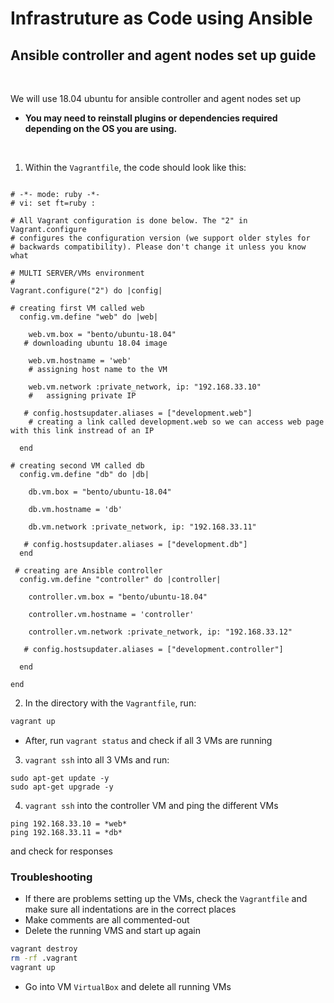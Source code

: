 # Infrastruture as Code using Ansible

## Ansible controller and agent nodes set up guide

<br>

We will use 18.04 ubuntu for ansible controller and agent nodes set up 
- **You may need to reinstall plugins or dependencies required depending on the OS you are using.**

<br>

1. Within the `Vagrantfile`, the code should look like this:
```vagrant 

# -*- mode: ruby -*-
# vi: set ft=ruby :

# All Vagrant configuration is done below. The "2" in Vagrant.configure
# configures the configuration version (we support older styles for
# backwards compatibility). Please don't change it unless you know what

# MULTI SERVER/VMs environment 
#
Vagrant.configure("2") do |config|

# creating first VM called web  
  config.vm.define "web" do |web|
    
    web.vm.box = "bento/ubuntu-18.04"
   # downloading ubuntu 18.04 image

    web.vm.hostname = 'web'
    # assigning host name to the VM
    
    web.vm.network :private_network, ip: "192.168.33.10"
    #   assigning private IP
    
   # config.hostsupdater.aliases = ["development.web"]
    # creating a link called development.web so we can access web page with this link instread of an IP   
        
  end
  
# creating second VM called db
  config.vm.define "db" do |db|
    
    db.vm.box = "bento/ubuntu-18.04"
    
    db.vm.hostname = 'db'
    
    db.vm.network :private_network, ip: "192.168.33.11"
    
   # config.hostsupdater.aliases = ["development.db"]     
  end

 # creating are Ansible controller
  config.vm.define "controller" do |controller|
    
    controller.vm.box = "bento/ubuntu-18.04"
    
    controller.vm.hostname = 'controller'
    
    controller.vm.network :private_network, ip: "192.168.33.12"
    
   # config.hostsupdater.aliases = ["development.controller"] 
    
  end

end
```

2. In the directory with the `Vagrantfile`, run:
```bash
vagrant up
```
  - After, run `vagrant status` and check if all 3 VMs are running

3. `vagrant ssh` into all 3 VMs and run:
```vagrant
sudo apt-get update -y
sudo apt-get upgrade -y
```
4. `vagrant ssh` into the controller VM and ping the different VMs
```vagrant
ping 192.168.33.10 = *web*
ping 192.168.33.11 = *db*
```
and check for responses

### **Troubleshooting**
- If there are problems setting up the VMs, check the `Vagrantfile` and make sure all indentations are in the correct places
- Make comments are all commented-out
- Delete the running VMS and start up again
```bash
vagrant destroy
rm -rf .vagrant
vagrant up
```
- Go into VM `VirtualBox` and delete all running VMs